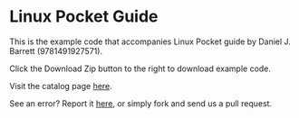 Linux Pocket Guide
==========

This is the example code that accompanies Linux Pocket guide by Daniel J. Barrett (9781491927571). 

Click the Download Zip button to the right to download example code.

Visit the catalog page [here](http://shop.oreilly.com/product/0636920040927.do).

See an error? Report it [here](http://oreilly.com/catalog/errata.csp?isbn=0636920040927), or simply fork and send us a pull request.
